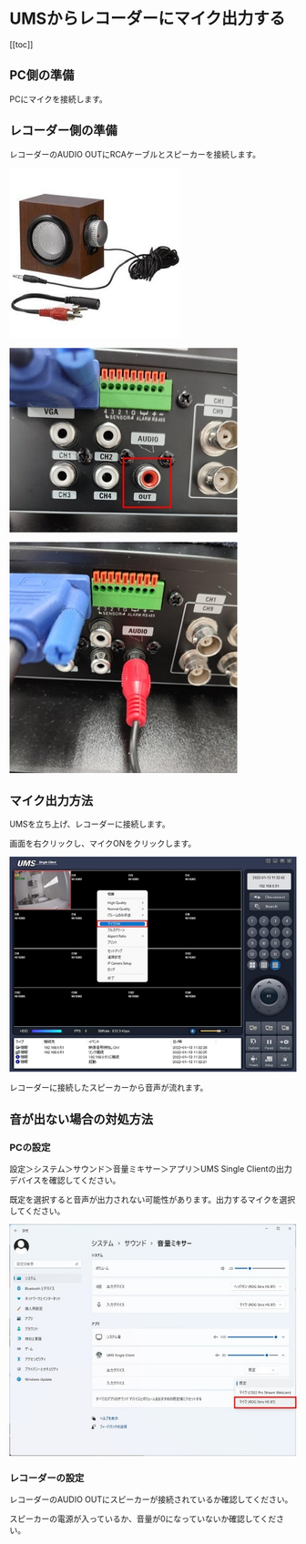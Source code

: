 # UMSからレコーダーにマイク出力する

[[toc]]

## PC側の準備

PCにマイクを接続します。

## レコーダー側の準備

レコーダーのAUDIO OUTにRCAケーブルとスピーカーを接続します。

![](./images/pc-ums-mic-output/001.jpg)

![](./images/pc-ums-mic-output/002.jpg)

![](./images/pc-ums-mic-output/003.jpg)

## マイク出力方法

UMSを立ち上げ、レコーダーに接続します。

画面を右クリックし、マイクONをクリックします。

![](./images/pc-ums-mic-output/004.jpg)

レコーダーに接続したスピーカーから音声が流れます。

## 音が出ない場合の対処方法

### PCの設定
設定＞システム＞サウンド＞音量ミキサー＞アプリ＞UMS Single Clientの出力デバイスを確認してください。

既定を選択すると音声が出力されない可能性があります。出力するマイクを選択してください。

![](./images/pc-ums-mic-output/005.jpg)

### レコーダーの設定

レコーダーのAUDIO OUTにスピーカーが接続されているか確認してください。

スピーカーの電源が入っているか、音量が0になっていないか確認してください。